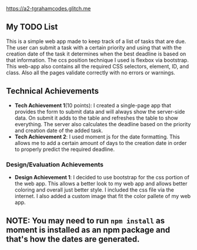 https://a2-tgrahamcodes.glitch.me

## My TODO List
This is a simple web app made to keep track of a list of tasks that are due. The user can submit a task with a certain priority and using that with the creation date of the task it determines when the best deadline is based on that information. The ccs position technique I used is flexbox via bootstrap. This web-app also contains all the required CSS selectors, element, ID, and class. Also all the pages validate correctly with no errors or warnings.

## Technical Achievements
- **Tech Achievement 1**(10 points): I created a single-page app that provides the form to submit data and will always show the server-side data. On submit it adds to the table and refreshes the table to show everything. The server also calculates the deadline based on the priority and creation date of the added task.
- **Tech Achievement 2**: I used moment js for the date formatting. This allows me to add a certain amount of days to the creation date in order to properly predict the required deadline.

### Design/Evaluation Achievements
- **Design Achievement 1**: I decided to use bootstrap for the css portion of the web app. This allows a better look to my web app and allows better coloring and overall just better style. I included the css file via the internet. I also added a custom image that fit the color pallete of my web app.

## NOTE: You may need to run `npm install` as moment is installed as an npm package and that's how the dates are generated.

